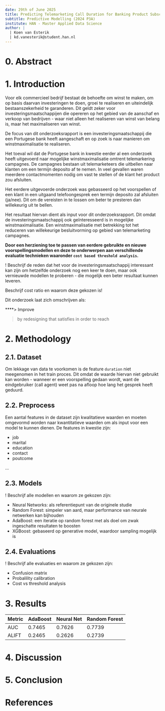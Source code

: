 ```yaml
---
date: 29th of June 2025
title: Predicting Telemarketing Call Duration for Banking Product Subscriptions
subtitle: Predictive Modelling (2024 P3A)
institute: HAN - Master Applied Data Science
author: |
  | Koen van Esterik
  | kd.vanesterik@student.han.nl
---
```


# 0. Abstract



# 1. Introduction

Voor elk commercieel bedrijf bestaat de behoefte om winst te maken, om op basis daarvan investeringen te doen, groei te realiseren en uiteindelijk bestaanszekerheid te garanderen. Dit geldt zeker voor investeringsmaatschappijen die opereren op het gebied van de aanschaf en verkoop van bedrijven - waar niet alleen het realiseren van winst van belang is, maar het maximaliseren van winst.

De focus van dit onderzoeksrapport is een investeringsmaatschappij die een Portugese bank heeft aangeschaft en op zoek is naar manieren om winstmaximalisatie te realiseren.

Het toeval wil dat de Portugese bank in kwestie eerder al een onderzoek heeft uitgevoerd naar mogelijke winstmaximalisatie omtrent telemarkering campagnes. De campagnes bestaan uit telemarketeers die uitbellen naar klanten om een termijn deposito af te nemen. In veel gevallen waren meerdere contactmomenten nodig om vast te stellen of de klant het product zou afsluiten.

Het eerdere uitgevoerde onderzoek was gebasseerd op het voorspellen of een klant in een uitgaand telefoongesprek een termijn deposito zal afsluiten (ja/nee). Dit om de vereisten in te lossen om beter te presteren dan willekeurig uit te bellen.

Het resultaat hiervan dient als input voor dit onderzoeksrapport. Dit omdat de investeringsmaatschappij ook geïnteresseerd is in mogelijke winstmaximalisatie. Een winstmaximalisatie met betrekking tot het reduceren van willekeurige besluitvorming op gebied van telemarketing campagnes. 

**Door een herziening toe te passen van eerdere gebruikte en nieuwe voorspellingsmodellen en deze te onderwerpen aan verschillende evaluatie technieken waaronder `cost based threshold analysis`.**

! Beschrijf de reden dat het voor de investeringsmaatschappij interessant kan zijn om hetzelfde onderzoek nog een keer te doen, maar ook vernieuwde modellen te proberen - die mogelijk een beter resultaat kunnen leveren.

Beschrijf cost ratio en waarom deze gekozen is!

Dit onderzoek laat zich omschrijven als:

****> Improve <problem-statement>
> by redesigning <solution>
> that satisfies <requirements>
> in order to reach <stakeholder-goals>

# 2. Methodology

## 2.1. Dataset

Om lekkage van data te voorkomen is de feature `duration` niet meegenomen in het train proces. Dit omdat de waarde hiervan niet gebruikt kan worden - wanneer er een voorspelling gedaan wordt, want de eindgebruiker (call agent) weet pas na afloop hoe lang het gesprek heeft geduurd.

## 2.2. Preprocess

Een aantal features in de dataset zijn kwalitatieve waarden en moeten omgevormd worden naar kwantitatieve waarden om als input voor een model te kunnen dienen. De features in kwestie zijn:

- job
- marital
- education
- contact
- poutcome

...


## 2.3. Models

! Beschrijf alle modellen en waarom ze gekozen zijn:

- Neural Networks: als referentiepunt van de originele studie
- Random Forest: simpeler van aard, maar performance van neurale netwerken kan bijhouden
- AdaBoost: een iteratie op random forest met als doel om zwak ingeschatte resultaten te boosten
- XGBoost: gebaseerd op generative model, waardoor sampling mogelijk is

## 2.4. Evaluations

! Beschrijf alle evaluaties en waarom ze gekozen zijn:

- Confusion matrix
- Probalility calibration
- Cost vs threshold analysis

# 3. Results

| Metric | AdaBoost | Neural Net | Random Forest |
| ------ | -------- | ---------- | ------------- |
| AUC    | 0.7465   | 0.7626     | 0.7739        |
| ALIFT  | 0.2465   | 0.2626     | 0.2739        |



# 4. Discussion

# 5. Conclusion

# References
